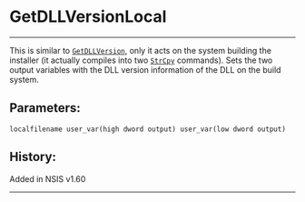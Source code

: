 # GetDLLVersionLocal

---

This is similar to [`GetDLLVersion`][1], only it acts on the system building the installer (it actually compiles into two [`StrCpy`][2] commands). Sets the two output variables with the DLL version information of the DLL on the build system.

## Parameters:

    localfilename user_var(high dword output) user_var(low dword output)

## History:

Added in NSIS v1.60

---

[1]: GetDLLVersion.md
[2]: StrCpy.md